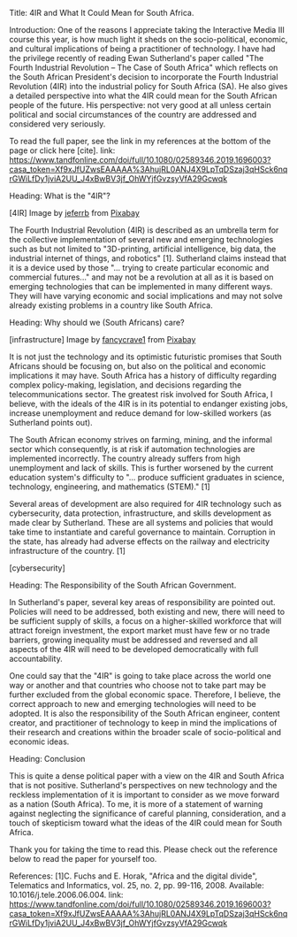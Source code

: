 Title: 4IR and What It Could Mean for South Africa.

Introduction:
One of the reasons I appreciate taking the Interactive Media III course this year, is how much light it sheds on the socio-political, economic, and
cultural implications of being a practitioner of technology. I have had the privilege recently of reading Ewan Sutherland's paper called "The Fourth 
Industrial Revolution – The Case of South Africa" which reflects on the South African President's decision to incorporate the Fourth Industrial 
Revolution (4IR) into the industrial policy for South Africa (SA). He also gives a detailed perspective into what the 4IR could mean for the South African
people of the future. His perspective: not very good at all unless certain political and social circumstances of the country are addressed and 
considered very seriously.

To read the full paper, see the link in my references at the bottom of the page or click here [cite].
link: https://www.tandfonline.com/doi/full/10.1080/02589346.2019.1696003?casa_token=Xf9xJfUZwsEAAAAA%3AhujRL0ANJ4X9LpTqDSzaj3qHSck6nqrGWiLfDy1jviA2UU_J4xBwBV3jf_OhWYjfGvzsyVfA29Gcwqk

Heading: What is the "4IR"?

[4IR]
Image by <a href="https://pixabay.com/users/jeferrb-590530/?utm_source=link-attribution&amp;utm_medium=referral&amp;utm_campaign=image&amp;utm_content=782707">jeferrb</a> from <a href="https://pixabay.com/?utm_source=link-attribution&amp;utm_medium=referral&amp;utm_campaign=image&amp;utm_content=782707">Pixabay</a>

The Fourth Industrial Revolution (4IR) is described as an umbrella term for the collective implementation of several new and emerging technologies such as but
not limited to "3D-printing, artificial intelligence, big data, the industrial internet of things, and robotics" [1]. Sutherland claims instead that it is a
device used by those "... trying to create particular economic and commercial futures..." and may not be a revolution at all as it is based on emerging 
technologies that can be implemented in many different ways. They will have varying economic and social implications and may not solve already existing 
problems in a country like South Africa.

Heading: Why should we (South Africans) care?

[infrastructure]
Image by <a href="https://pixabay.com/users/fancycrave1-1115284/?utm_source=link-attribution&amp;utm_medium=referral&amp;utm_campaign=image&amp;utm_content=821500">fancycrave1</a> from <a href="https://pixabay.com/?utm_source=link-attribution&amp;utm_medium=referral&amp;utm_campaign=image&amp;utm_content=821500">Pixabay</a>

It is not just the technology and its optimistic futuristic promises that South Africans should be focusing on, but also on the political and economic 
implications it may have. South Africa has a history of difficulty regarding complex policy-making, legislation, and decisions regarding the
telecommunications sector. The greatest risk involved for South Africa, I believe, with the ideals of the 4IR is in its potential to endanger existing 
jobs, increase unemployment and reduce demand for low-skilled workers (as Sutherland points out).

The South African economy strives on farming, mining, and the informal sector which consequently, is at risk if automation technologies are implemented
incorrectly. The country already suffers from high unemployment and lack of skills. This is further worsened by the current education system's 
difficulty to "... produce sufficient graduates in science, technology, engineering, and mathematics (STEM)." [1]

Several areas of development are also required for 4IR technology such as cybersecurity, data protection, infrastructure, and skills development as made clear
by Sutherland. These are all systems and policies that would take time to instantiate and careful governance to maintain. Corruption in the state, has already
had adverse effects on the railway and electricity infrastructure of the country. [1]

[cybersecurity]


Heading: The Responsibility of the South African Government.

In Sutherland's paper, several key areas of responsibility are pointed out. Policies will need to be addressed, both existing and new, there will need to be
sufficient supply of skills, a focus on a higher-skilled workforce that will attract foreign investment, the export market must have few or no trade barriers,
growing inequality must be addressed and reversed and all aspects of the 4IR will need to be developed democratically with full accountability.

One could say that the "4IR" is going to take place across the world one way or another and that countries who choose not to take part may be further excluded
from the global economic space. Therefore, I believe, the correct approach to new and emerging technologies will need to be adopted. It is also the 
responsibility of the South African engineer, content creator, and practitioner of technology to keep in mind the implications of their research and creations
within the broader scale of socio-political and economic ideas.

Heading: Conclusion

This is quite a dense political paper with a view on the 4IR and South Africa that is not positive. Sutherland's perspectives on new technology and the 
reckless implementation of it is important to consider as we move forward as a nation (South Africa). To me, it is more of a statement of warning against
neglecting the significance of careful planning, consideration, and a touch of skepticism toward what the ideas of the 4IR could mean for South Africa.

Thank you for taking the time to read this. Please check out the reference below to read the paper for yourself too.

References:
[1]C. Fuchs and E. Horak, "Africa and the digital divide", Telematics and Informatics, vol. 25, no. 2, pp. 99-116, 2008. Available: 10.1016/j.tele.2006.06.004.
link: https://www.tandfonline.com/doi/full/10.1080/02589346.2019.1696003?casa_token=Xf9xJfUZwsEAAAAA%3AhujRL0ANJ4X9LpTqDSzaj3qHSck6nqrGWiLfDy1jviA2UU_J4xBwBV3jf_OhWYjfGvzsyVfA29Gcwqk